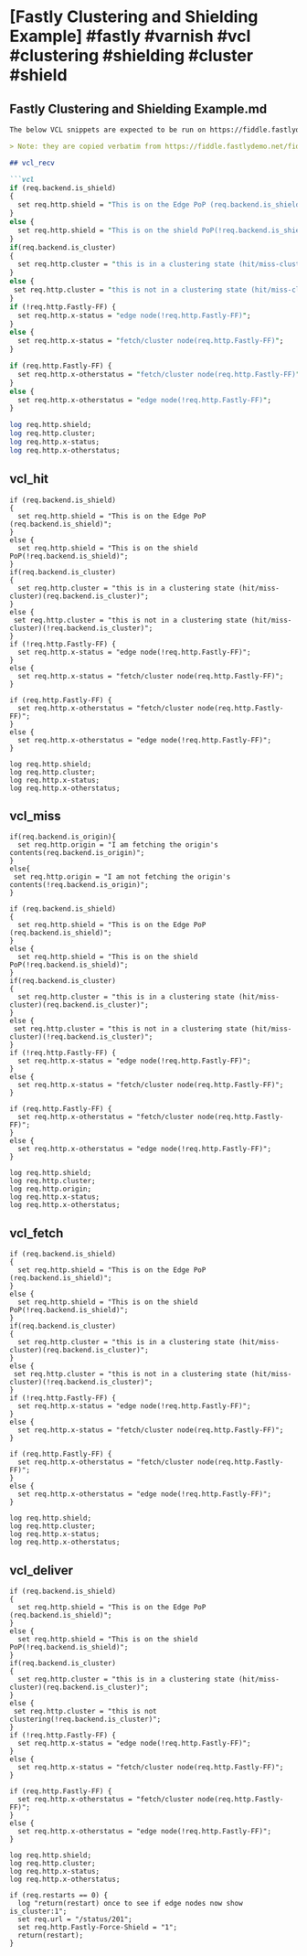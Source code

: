 # [Fastly Clustering and Shielding Example] #fastly #varnish #vcl #clustering #shielding #cluster #shield

## Fastly Clustering and Shielding Example.md

```markdown
The below VCL snippets are expected to be run on https://fiddle.fastlydemo.net/

> Note: they are copied verbatim from https://fiddle.fastlydemo.net/fiddle/72e0d619

## vcl_recv

```vcl
if (req.backend.is_shield)
{
  set req.http.shield = "This is on the Edge PoP (req.backend.is_shield)";
}
else {
  set req.http.shield = "This is on the shield PoP(!req.backend.is_shield)";
}
if(req.backend.is_cluster)
{
  set req.http.cluster = "this is in a clustering state (hit/miss-cluster)(req.backend.is_cluster)";
}
else {
 set req.http.cluster = "this is not in a clustering state (hit/miss-cluster)(!req.backend.is_cluster)";
}
if (!req.http.Fastly-FF) {
  set req.http.x-status = "edge node(!req.http.Fastly-FF)";
}
else {
  set req.http.x-status = "fetch/cluster node(req.http.Fastly-FF)";
}

if (req.http.Fastly-FF) {
  set req.http.x-otherstatus = "fetch/cluster node(req.http.Fastly-FF)";
}
else {
  set req.http.x-otherstatus = "edge node(!req.http.Fastly-FF)";
}

log req.http.shield;
log req.http.cluster;
log req.http.x-status;
log req.http.x-otherstatus;
```

## vcl_hit

```vcl
if (req.backend.is_shield)
{
  set req.http.shield = "This is on the Edge PoP (req.backend.is_shield)";
}
else {
  set req.http.shield = "This is on the shield PoP(!req.backend.is_shield)";
}
if(req.backend.is_cluster)
{
  set req.http.cluster = "this is in a clustering state (hit/miss-cluster)(req.backend.is_cluster)";
}
else {
 set req.http.cluster = "this is not in a clustering state (hit/miss-cluster)(!req.backend.is_cluster)";
}
if (!req.http.Fastly-FF) {
  set req.http.x-status = "edge node(!req.http.Fastly-FF)";
}
else {
  set req.http.x-status = "fetch/cluster node(req.http.Fastly-FF)";
}

if (req.http.Fastly-FF) {
  set req.http.x-otherstatus = "fetch/cluster node(req.http.Fastly-FF)";
}
else {
  set req.http.x-otherstatus = "edge node(!req.http.Fastly-FF)";
}

log req.http.shield;
log req.http.cluster;
log req.http.x-status;
log req.http.x-otherstatus;
```

## vcl_miss

```vcl
if(req.backend.is_origin){
  set req.http.origin = "I am fetching the origin's contents(req.backend.is_origin)";
}
else{
 set req.http.origin = "I am not fetching the origin's contents(!req.backend.is_origin)";
}

if (req.backend.is_shield)
{
  set req.http.shield = "This is on the Edge PoP (req.backend.is_shield)";
}
else {
  set req.http.shield = "This is on the shield PoP(!req.backend.is_shield)";
}
if(req.backend.is_cluster)
{
  set req.http.cluster = "this is in a clustering state (hit/miss-cluster)(req.backend.is_cluster)";
}
else {
 set req.http.cluster = "this is not in a clustering state (hit/miss-cluster)(!req.backend.is_cluster)";
}
if (!req.http.Fastly-FF) {
  set req.http.x-status = "edge node(!req.http.Fastly-FF)";
}
else {
  set req.http.x-status = "fetch/cluster node(req.http.Fastly-FF)";
}

if (req.http.Fastly-FF) {
  set req.http.x-otherstatus = "fetch/cluster node(req.http.Fastly-FF)";
}
else {
  set req.http.x-otherstatus = "edge node(!req.http.Fastly-FF)";
}

log req.http.shield;
log req.http.cluster;
log req.http.origin;
log req.http.x-status;
log req.http.x-otherstatus;
```

## vcl_fetch

```vcl
if (req.backend.is_shield)
{
  set req.http.shield = "This is on the Edge PoP (req.backend.is_shield)";
}
else {
  set req.http.shield = "This is on the shield PoP(!req.backend.is_shield)";
}
if(req.backend.is_cluster)
{
  set req.http.cluster = "this is in a clustering state (hit/miss-cluster)(req.backend.is_cluster)";
}
else {
 set req.http.cluster = "this is not in a clustering state (hit/miss-cluster)(!req.backend.is_cluster)";
}
if (!req.http.Fastly-FF) {
  set req.http.x-status = "edge node(!req.http.Fastly-FF)";
}
else {
  set req.http.x-status = "fetch/cluster node(req.http.Fastly-FF)";
}

if (req.http.Fastly-FF) {
  set req.http.x-otherstatus = "fetch/cluster node(req.http.Fastly-FF)";
}
else {
  set req.http.x-otherstatus = "edge node(!req.http.Fastly-FF)";
}

log req.http.shield;
log req.http.cluster;
log req.http.x-status;
log req.http.x-otherstatus;
```

## vcl_deliver

```vcl
if (req.backend.is_shield)
{
  set req.http.shield = "This is on the Edge PoP (req.backend.is_shield)";
}
else {
  set req.http.shield = "This is on the shield PoP(!req.backend.is_shield)";
}
if(req.backend.is_cluster)
{
  set req.http.cluster = "this is in a clustering state (hit/miss-cluster)(req.backend.is_cluster)";
}
else {
 set req.http.cluster = "this is not clustering(!req.backend.is_cluster)";
}
if (!req.http.Fastly-FF) {
  set req.http.x-status = "edge node(!req.http.Fastly-FF)";
}
else {
  set req.http.x-status = "fetch/cluster node(req.http.Fastly-FF)";
}

if (req.http.Fastly-FF) {
  set req.http.x-otherstatus = "fetch/cluster node(req.http.Fastly-FF)";
}
else {
  set req.http.x-otherstatus = "edge node(!req.http.Fastly-FF)";
}

log req.http.shield;
log req.http.cluster;
log req.http.x-status;
log req.http.x-otherstatus;

if (req.restarts == 0) {
  log "return(restart) once to see if edge nodes now show is_cluster:1";
  set req.url = "/status/201";
  set req.http.Fastly-Force-Shield = "1";
  return(restart);
}
```
```

